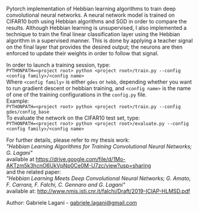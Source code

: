 Pytorch implementation of Hebbian learning algorithms to train
deep convolutional neural networks.
A neural network model is trained on CIFAR10 both using 
Hebbian algorithms and SGD in order to compare the results.
Although Hebbian learning is unsupervised, I also implemented a 
technique to train the final linear classification layer using the
Hebbian algorithm in a supervised manner. This is done by applying a 
teacher signal on the final layer that provides the desired output; 
the neurons are then enforced to update their weights in order to 
follow that signal.

In order to launch a training session, type:  
`PYTHONPATH=<project root> python <project root>/train.py --config <config family>/<config name>`  
Where `<config family>` is either `gdes` or `hebb`, depending whether 
you want to run gradient descent or hebbian training, and 
`<config name>` is the name of one of the training configurations in 
the `config.py` file.  
Example:  
`PYTHONPATH=<project root> python <project root>/train.py --config gdes/config_base`  
To evaluate the network on the CIFAR10 test set, type:  
`PYTHONPATH=<project root> python <project root>/evaluate.py --config <config family>/<config name>`

For further details, please refer to my thesis work:  
_"Hebbian Learning Algorithms for Training Convolutional Neural Networks; G. Lagani"_  
available at https://drive.google.com/file/d/1Mo-AKTzm5k3hcnO6UkVpNp0Ce0M-U7zc/view?usp=sharing  
and the related paper:  
_"Hebbian Learning Meets Deep Convolutional Neural Networks; G. Amato, F. Carrara, F. Falchi, C. Gennaro and G. Lagani"_  
available at: http://www.nmis.isti.cnr.it/falchi/Draft/2019-ICIAP-HLMSD.pdf  

Author: Gabriele Lagani - gabriele.lagani@gmail.com

